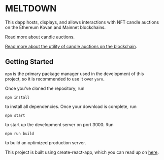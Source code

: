# MELTDOWN

This dapp hosts, displays, and allows interactions with NFT candle auctions on the Ethereum Kovan and Mainnet blockchains. 

[Read more about candle auctions](https://en.m.wikipedia.org/wiki/Candle_auction).

[Read more about the utility of candle auctions on the blockchain](https://polkadot.network/blog/research-update-the-case-for-candle-auctions/).

## Getting Started

`npm` is the primary package manager used in the development of this project, so it is recommended to use it over `yarn`. 

Once you've cloned the repository, run

`npm install`

to install all dependencies. Once your download is complete, run

`npm start`

to start up the development server on port 3000. Run

`npm run build`

to build an optimized production server.

This project is built using create-react-app, which you can read up on [here](https://create-react-app.dev/docs/getting-started).
